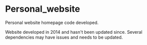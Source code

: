 # Personal_website
Personal website homepage code developed. 

Website developed in 2014 and hasn't been updated since. Several dependencies may have issues and needs to be updated.
